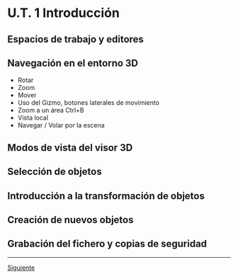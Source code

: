 # U.T. 1 Introducción
## Espacios de trabajo y editores
## Navegación en el entorno 3D
- Rotar
- Zoom
- Mover
- Uso del Gizmo, botones laterales de movimiento
- Zoom a un área Ctrl+B
- Vista local
- Navegar / Volar por la escena
## Modos de vista del visor 3D
## Selección de objetos
## Introducción a la transformación de objetos
## Creación de nuevos objetos
## Grabación del fichero y copias de seguridad


---
[Siguiente](ut_1_02.md)